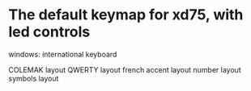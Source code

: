 # The default keymap for xd75, with led controls

windows: international keyboard

COLEMAK layout
QWERTY layout
french accent layout 
number layout
symbols layout
